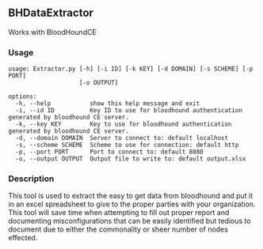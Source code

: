 ## BHDataExtractor

Works with BloodHoundCE

### Usage
```
usage: Extractor.py [-h] [-i ID] [-k KEY] [-d DOMAIN] [-s SCHEME] [-p PORT]
                    [-o OUTPUT]

options:
  -h, --help           show this help message and exit
  -i, --id ID          Key ID to use for bloodhound authentication generated by bloodhound CE server.
  -k, --key KEY        Key to use for bloodhound authentication generated by bloodhound CE server.
  -d, --domain DOMAIN  Server to connect to: default localhost
  -s, --scheme SCHEME  Scheme to use for connection: default http
  -p, --port PORT      Port to connect to: default 8080
  -o, --output OUTPUT  Output file to write to: default output.xlsx
  ```

  ###  Description
  This tool is used to extract the easy to get data from bloodhound and put it in an excel spreadsheet to give to the proper parties with your organization. This tool will save time when attempting to fill out proper report and documenting misconfigurations that can be easily identified but tedious to document due to either the commonality or sheer number of nodes effected.